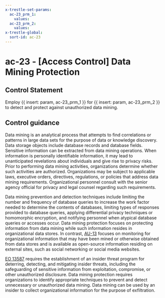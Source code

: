 ```yaml
---
x-trestle-set-params:
  ac-23_prm_1:
    values:
  ac-23_prm_2:
    values:
x-trestle-global:
  sort-id: ac-23
---
```


# ac-23 - \[Access Control\] Data Mining Protection

## Control Statement

Employ {{ insert: param, ac-23_prm_1 }} for {{ insert: param, ac-23_prm_2 }} to detect and protect against unauthorized data mining.

## Control guidance

Data mining is an analytical process that attempts to find correlations or patterns in large data sets for the purpose of data or knowledge discovery. Data storage objects include database records and database fields. Sensitive information can be extracted from data mining operations. When information is personally identifiable information, it may lead to unanticipated revelations about individuals and give rise to privacy risks. Prior to performing data mining activities, organizations determine whether such activities are authorized. Organizations may be subject to applicable laws, executive orders, directives, regulations, or policies that address data mining requirements. Organizational personnel consult with the senior agency official for privacy and legal counsel regarding such requirements.

Data mining prevention and detection techniques include limiting the number and frequency of database queries to increase the work factor needed to determine the contents of databases, limiting types of responses provided to database queries, applying differential privacy techniques or homomorphic encryption, and notifying personnel when atypical database queries or accesses occur. Data mining protection focuses on protecting information from data mining while such information resides in organizational data stores. In contrast, [AU-13](#au-13) focuses on monitoring for organizational information that may have been mined or otherwise obtained from data stores and is available as open-source information residing on external sites, such as social networking or social media websites.

[EO 13587](#0af071a6-cf8e-48ee-8c82-fe91efa20f94) requires the establishment of an insider threat program for deterring, detecting, and mitigating insider threats, including the safeguarding of sensitive information from exploitation, compromise, or other unauthorized disclosure. Data mining protection requires organizations to identify appropriate techniques to prevent and detect unnecessary or unauthorized data mining. Data mining can be used by an insider to collect organizational information for the purpose of exfiltration.
